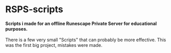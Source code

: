 # RSPS-scripts
**Scripts i made for an offline Runescape Private Server for educational purposes.**<br /><br />
There is a few very small "Scripts" that can probably be more effective. This was the first big project, mistakes were made.

